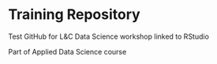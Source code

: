 # Training Repository

Test GitHub for L&C Data Science workshop linked to RStudio

Part of Applied Data Science course
